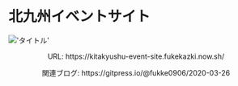 # 北九州イベントサイト
!['タイトル'](https://i.gyazo.com/6dba50b5238ab28733e59bc5e017d420.png)
<p align='center'>URL: https://kitakyushu-event-site.fukekazki.now.sh/</p>
<p align='center'>関連ブログ: https://gitpress.io/@fukke0906/2020-03-26</p>
